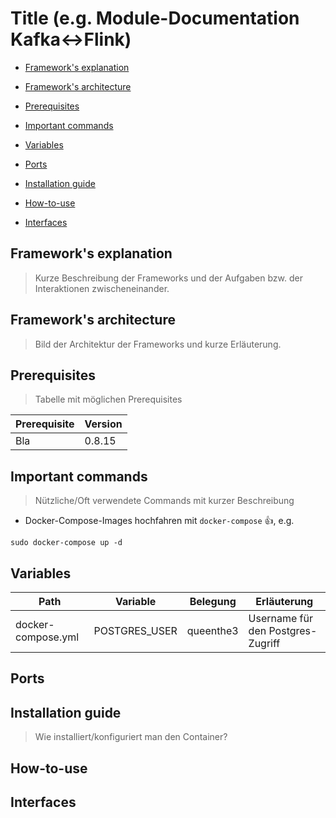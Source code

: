 # Title (e.g. Module-Documentation Kafka<->Flink)

* [Framework's explanation](#frameworks-explanation)

* [Framework's architecture](#frameworks-architecture)

* [Prerequisites](#prerequisites)

* [Important commands](#important-commands)

* [Variables](#variables)

* [Ports](#ports)

* [Installation guide](#installation-guide)

* [How-to-use](##how\-to\-use)

* [Interfaces](#interfaces)




## <a name="frameworks-explanation"></a> Framework's explanation 

> Kurze Beschreibung der Frameworks und der Aufgaben bzw. der Interaktionen zwischeneinander.

## <a name="frameworks-architecture"></a> Framework's architecture

> Bild der Architektur der Frameworks und kurze Erläuterung.

## Prerequisites

> Tabelle mit möglichen Prerequisites

Prerequisite | Version 
------------ | -------
Bla | 0.8.15

## Important commands

> Nützliche/Oft verwendete Commands mit kurzer Beschreibung

- Docker-Compose-Images hochfahren mit `docker-compose` :+1:, e.g.
```shell
sudo docker-compose up -d
```
## Variables  

Path | Variable | Belegung | Erläuterung 
---- | -------- | -------- | -----------
docker-compose.yml | POSTGRES_USER | queenthe3 | Username für den Postgres-Zugriff

## Ports

## Installation guide

> Wie installiert/konfiguriert man den Container?

## How-to-use

## Interfaces

